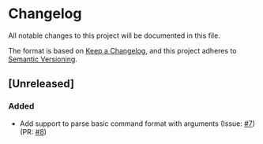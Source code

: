 # Changelog
All notable changes to this project will be documented in this file.

The format is based on [Keep a Changelog](https://keepachangelog.com/en/1.0.0/),
and this project adheres to [Semantic Versioning](https://semver.org/spec/v2.0.0.html#semantic-versioning-200).

## [Unreleased]
### Added
- Add support to parse basic command format with arguments (Issue: [#7](https://github.com/virallalakia/ViralPyCmdParser/issues/7)) (PR: [#8](https://github.com/virallalakia/ViralPyCmdParser/pull/8))
